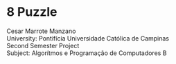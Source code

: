 # 8 Puzzle
Cesar Marrote Manzano
<br>
University: Pontifícia Universidade Católica de Campinas
<br>
Second Semester Project
<br>
Subject: Algorítmos e Programação de Computadores B
